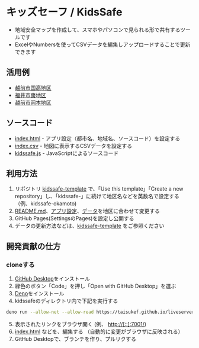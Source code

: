 # キッズセーフ / KidsSafe

- 地域安全マップを作成して、スマホやパソコンで見られる形で共有するツールです
- ExcelやNumbersを使ってCSVデータを編集しアップロードすることで更新できます

## 活用例

- [越前市国高地区](https://code4fukui.github.io/kunitaka)
- [福井市棗地区](https://code4fukui.github.io/kidssafe-natsume)
- [越前市岡本地区](https://code4fukui.github.io/kidssafe-okamoto)

## ソースコード

- [index.html](index.html) - アプリ設定（都市名、地域名、ソースコード）を設定する
- [index.csv](index.csv) - 地図に表示するCSVデータを設定する
- [kidssafe.js](kidsafe.js) - JavaScriptによるソースコード

## 利用方法

1. リポジトリ [kidssafe-template](https://github.com/code4fukui/kidssafe-template/) で、「Use this template」「Create a new repository」し、「kidssafe-」に続けて地区名などを英数名で設定する （例、kidssafe-okamoto)
2. [README.md](README.md)、[アプリ設定](index.html)、[データ](index.csv)を地区に合わせて変更する
3. GitHub Pages(SettingsのPages)を設定し公開する
4. データの更新方法などは、[kidssafe-template](https://github.com/code4fukui/kidssafe-template/) をご参照ください

## 開発貢献の仕方

### cloneする

1. [GitHub Desktop](https://desktop.github.com/)をインストール
2. 緑色のボタン「Code」を押し「Open with GitHub Desktop」を選ぶ
3. [Deno](https://deno.land/)をインストール
4. kidssafeのディレクトリ内で下記を実行する
```sh
deno run --allow-net --allow-read https://taisukef.github.io/liveserver/liveserver.js
```
5. 表示されたリンクをブラウザ開く (例、 [http://[::]:7001/](http://[::]:7001/))
6. [index.html](index.html) などを、編集する （自動的に変更がブラウザに反映される）
7. GitHub Desktopで、ブランチを作り、プルリクする
